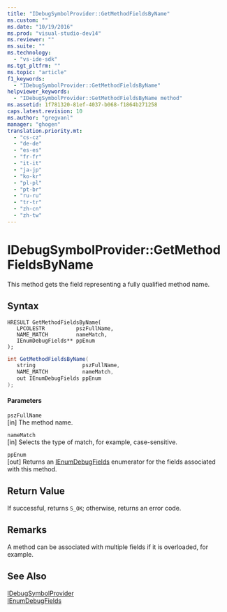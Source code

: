 ```yaml
---
title: "IDebugSymbolProvider::GetMethodFieldsByName"
ms.custom: ""
ms.date: "10/19/2016"
ms.prod: "visual-studio-dev14"
ms.reviewer: ""
ms.suite: ""
ms.technology: 
  - "vs-ide-sdk"
ms.tgt_pltfrm: ""
ms.topic: "article"
f1_keywords: 
  - "IDebugSymbolProvider::GetMethodFieldsByName"
helpviewer_keywords: 
  - "IDebugSymbolProvider::GetMethodFieldsByName method"
ms.assetid: 1f781320-81ef-4037-b068-f1864b271258
caps.latest.revision: 10
ms.author: "gregvanl"
manager: "ghogen"
translation.priority.mt: 
  - "cs-cz"
  - "de-de"
  - "es-es"
  - "fr-fr"
  - "it-it"
  - "ja-jp"
  - "ko-kr"
  - "pl-pl"
  - "pt-br"
  - "ru-ru"
  - "tr-tr"
  - "zh-cn"
  - "zh-tw"
---
```

# IDebugSymbolProvider::GetMethodFieldsByName
This method gets the field representing a fully qualified method name.  
  
## Syntax  
  
```cpp#  
HRESULT GetMethodFieldsByName(   
   LPCOLESTR          pszFullName,  
   NAME_MATCH         nameMatch,  
   IEnumDebugFields** ppEnum  
);  
```  
  
```c#  
int GetMethodFieldsByName(  
   string               pszFullName,   
   NAME_MATCH           nameMatch,   
   out IEnumDebugFields ppEnum  
);  
```  
  
#### Parameters  
 `pszFullName`  
 [in] The method name.  
  
 `nameMatch`  
 [in] Selects the type of match, for example, case-sensitive.  
  
 `ppEnum`  
 [out] Returns an [IEnumDebugFields](../extensibility-debugger-reference/ienumdebugfields.md) enumerator for the fields associated with this method.  
  
## Return Value  
 If successful, returns `S_OK`; otherwise, returns an error code.  
  
## Remarks  
 A method can be associated with multiple fields if it is overloaded, for example.  
  
## See Also  
 [IDebugSymbolProvider](../extensibility-debugger-reference/idebugsymbolprovider.md)   
 [IEnumDebugFields](../extensibility-debugger-reference/ienumdebugfields.md)